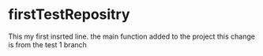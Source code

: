 # firstTestRepositry
This my first insrted line.
the main function added to the project
this change is from the test 1 branch

